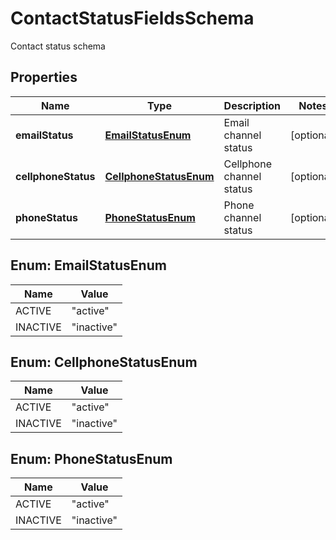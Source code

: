 

# ContactStatusFieldsSchema

Contact status schema

## Properties

| Name | Type | Description | Notes |
|------------ | ------------- | ------------- | -------------|
|**emailStatus** | [**EmailStatusEnum**](#EmailStatusEnum) | Email channel status |  [optional] |
|**cellphoneStatus** | [**CellphoneStatusEnum**](#CellphoneStatusEnum) | Cellphone channel status |  [optional] |
|**phoneStatus** | [**PhoneStatusEnum**](#PhoneStatusEnum) | Phone channel status |  [optional] |



## Enum: EmailStatusEnum

| Name | Value |
|---- | -----|
| ACTIVE | &quot;active&quot; |
| INACTIVE | &quot;inactive&quot; |



## Enum: CellphoneStatusEnum

| Name | Value |
|---- | -----|
| ACTIVE | &quot;active&quot; |
| INACTIVE | &quot;inactive&quot; |



## Enum: PhoneStatusEnum

| Name | Value |
|---- | -----|
| ACTIVE | &quot;active&quot; |
| INACTIVE | &quot;inactive&quot; |



